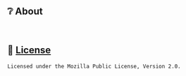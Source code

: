 ## ❔ About

<br>

## 🔖 [License](https://github.com/aftly/flag-data-scripts/blob/main/LICENSE)
```
Licensed under the Mozilla Public License, Version 2.0.
```
